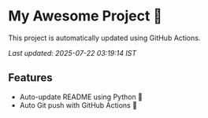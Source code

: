 # My Awesome Project 🚀

This project is automatically updated using GitHub Actions.

_Last updated: 2025-07-22 03:19:14 IST_

## Features
- Auto-update README using Python 🐍
- Auto Git push with GitHub Actions 🤖
